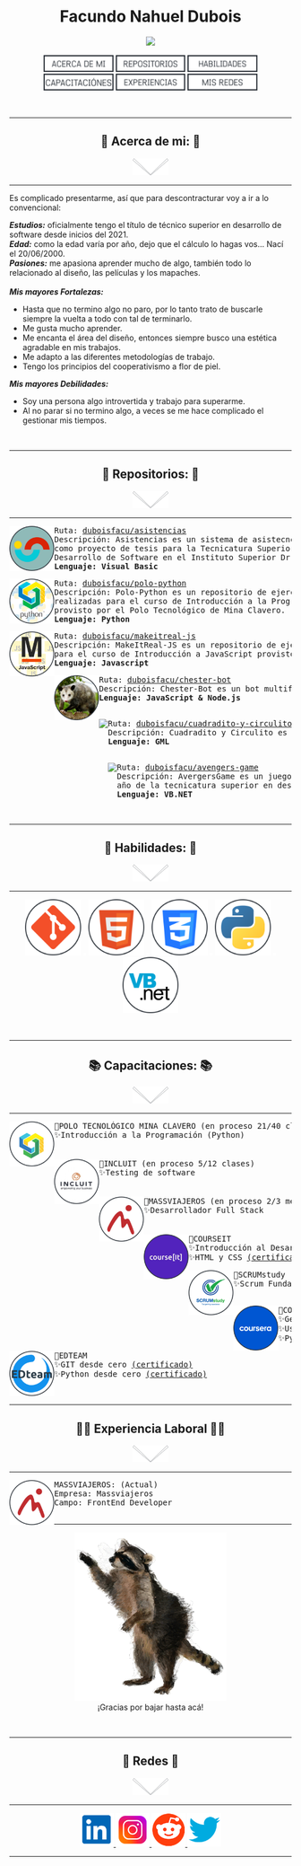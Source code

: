 <h1 align="center">Facundo Nahuel Dubois</h1>

<p align="center">
<a href="#"> <img height=150px src="README.resources/t_me.png"/></a>
</p>

<p align="center">
<a href="#yo"> <img height=30px src="README.resources/h_about.png"/></a>
<a href="#repositorios"> <img height=30px src="README.resources/h_repositorios.png"/></a>
<a href="#habilidades"> <img height=30px src="README.resources/h_habilidades.png"/></a>
<a href="#capacitaciones"> <img height=30px src="README.resources/h_capacitaciones.png"/></a>
<a href="#trabajos"> <img height=30px src="README.resources/h_experiencia.png"/></a>
<a href="#redes"> <img height=30px src="README.resources/h_redes.png"/></a>

</p>

<a id="yo"> </a>
<br>


-----------------------------------------------------------
<h2  font-size="75px" align="center">🦝 Acerca de mi: 🦝</h2>
<p align="center">
<a href="#yo"> <img height=30px src="README.resources/s_arrow.png"/></a>
</p>

-----------------------------------------------------------
Es complicado presentarme, así que para descontracturar voy a ir a lo convencional: <br>

___Estudios:___ oficialmente tengo el título de técnico superior en desarrollo de software desde inicios del 2021. <br>
___Edad:___ como la edad varía por año, dejo que el cálculo lo hagas vos... Nací el 20/06/2000. <br>
___Pasiones:___ me apasiona aprender mucho de algo, también todo lo relacionado al diseño, las películas y los mapaches. <br>
<br>
___Mis mayores Fortalezas:___ <br>
- Hasta que no termino algo no paro, por lo tanto trato de buscarle siempre la vuelta a todo con tal de terminarlo.
- Me gusta mucho aprender.
- Me encanta el área del diseño, entonces siempre busco una estética agradable en mis trabajos.
- Me adapto a las diferentes metodologías de trabajo.
- Tengo los principios del cooperativismo a flor de piel. 

___Mis mayores Debilidades:___ <br>
- Soy una persona algo introvertida y trabajo para superarme.
- Al no parar si no termino algo, a veces se me hace complicado el gestionar mis tiempos.


<a id="repositorios"> </a>
<br>


-----------------------------------------------------------
<h2 id="repositorios" font-size="75px" align="center">📁 Repositorios: 📁</h2>
<p align="center">
<a href="#repositorios"> <img height=30px src="README.resources/s_arrow.png"/></a>
</p>

-----------------------------------------------------------
<a href="https://github.com/duboisfacu/asistencias">
<img align="left" height=80px src="README.resources/r_asis.png"/>
</a>
<pre>
Ruta: <a href="https://github.com/duboisfacu/asistencias">duboisfacu/asistencias</a>
Descripción: Asistencias es un sistema de asistecncias desarrollado 
como proyecto de tesis para la Tecnicatura Superior en 
Desarrollo de Software en el Instituto Superior Dr. Carlos María Carena.
<strong>Lenguaje: Visual Basic</strong>
</pre>
<a href="https://github.com/duboisfacu/polo-python">
<img align="left" height=80px src="README.resources/r_polo.png"/>
</a>
<pre>
Ruta: <a href="https://github.com/duboisfacu/polo-python">duboisfacu/polo-python</a>
Descripción: Polo-Python es un repositorio de ejercicios y actividades 
realizadas para el curso de Introducción a la Programación con Python 
provisto por el Polo Tecnológico de Mina Clavero.
<strong>Lenguaje: Python</strong>
</pre>

<a href="https://github.com/duboisfacu/makeitreal-js">
<img align="left" height=80px src="README.resources/r_mir_js.png"/>
</a>
<pre>
Ruta: <a href="https://github.com/duboisfacu/makeitreal-js">duboisfacu/makeitreal-js</a>
Descripción: MakeItReal-JS es un repositorio de ejercicios realizadas 
para el curso de Introducción a JavaScript provisto por Make It Real.
<strong>Lenguaje: Javascript</strong>
</pre>

<a href="https://github.com/duboisfacu/chester-bot">
<img align="left" height=80px src="README.resources/r_chester.png"/>
</a>
<pre>
Ruta: <a href="https://github.com/duboisfacu/chester-bot">duboisfacu/chester-bot</a>
Descripción: Chester-Bot es un bot multifuncional para la plataforma Discord. 
<strong>Lenguaje: JavaScript & Node.js</strong>
‎
</pre>
<a href="https://github.com/duboisfacu/cuadradito-y-circulito">
<img align="left" height=80px src="README.resources/r_cyc.png"/>
</a>
<pre>
Ruta: <a href="https://github.com/duboisfacu/cuadradito-y-circulito">duboisfacu/cuadradito-y-circulito</a>
Descripción: Cuadradito y Circulito es un juego desarrollado en GameMaker Studio 2.
<strong>Lenguaje: GML</strong>
‎
</pre>

</pre>
<a href="https://github.com/duboisfacu/avengers-game">
<img align="left" height=80px src="README.resources/r_avengers.png"/>
</a>
<pre>
Ruta: <a href="https://github.com/duboisfacu/avengers-game">duboisfacu/avengers-game</a>
Descripción: AvergersGame es un juego desarrollado en VB.NET en segundo 
año de la tecnicatura superior en desarrollo de software.
<strong>Lenguaje: VB.NET</strong>
</pre>

<a id="habilidads"> </a>
<br>



-----------------------------------------------------------
<h2 id="habilidades" font-size="75px" align="center">🧰 Habilidades: 🧰</h2>
<p align="center">
<a href="#habilidades"> <img height=30px src="README.resources/s_arrow.png"/></a>
</p>

-----------------------------------------------------------

<p align="center">
<img height=100px src="README.resources/sk_git.png"/>
<img height=5px src="README.resources/transparent.png"/>
<img height=100px src="README.resources/sk_html.png"/>
<img height=5px src="README.resources/transparent.png"/>
<img height=100px src="README.resources/sk_css.png"/>
<img height=5px src="README.resources/transparent.png"/>
<img height=100px src="README.resources/sk_py.png"/>
<img height=5px src="README.resources/transparent.png"/>
<img height=100px src="README.resources/sk_vb.png"/>
</p>

<a id="capacitaciones"> </a>
<br>

-----------------------------------------------------------

<h2 font-size="75px" align="center">📚 Capacitaciones: 📚</h2>

<p align="center">
<a href="#capacitaciones"> <img height=30px src="README.resources/s_arrow.png"/></a>
</p>

-----------------------------------------------------------

<a href="https://minaclavero.polotecnologico.ar/">
<img align="left" height=80px src="README.resources/i_polo.png"/>
</a>

<pre>
🌟POLO TECNOLÓGICO MINA CLAVERO (en proceso 21/40 clases)
✨Introducción a la Programación (Python) 
ㅤ
</pre>
<a href="https://incluit.com/">
<img align="left" height=80px src="README.resources/i_incluit.png"/>
</a>

<pre>
🌟INCLUIT (en proceso 5/12 clases)
✨Testing de software 
ㅤ
</pre>

<a href="https://massviajeros.com/">
<img align="left" height=80px src="README.resources/i_mass.png"/>
</a>

<pre>
🌟MASSVIAJEROS (en proceso 2/3 meses)
✨Desarrollador Full Stack 
ㅤ
</pre>
 
<a href="https://courseit.io/">
<img align="left" height=80px src="README.resources/i_courseit.png"/>
</a>
 
<pre>
🌟COURSEIT
✨Introducción al Desarrollo Web <a href="README.resources/certificados/Courseit - Introducción al Desarrollo Web.pdf">(certificado)</a>
✨HTML y CSS <a href="README.resources/certificados/Courseit - HTML y CSS.pdf">(certificado)</a>
</pre>
 
<a href="https://www.scrumstudy.com/">
<img align="left" height=80px src="README.resources/i_scrum.png"/>
</a>

<pre>
🌟SCRUMstudy
✨Scrum Fundamentals Certified (SFC™) <a href="README.resources/certificados/SCRUMstudy - Scrum Fundamentals Cerified.pdf">(certificado)</a>

</pre>
 
<a href="https://www.coursera.org/">
<img align="left" height=80px src="README.resources/i_coursera.png"/>
</a>
 
<pre>
🌟COURSERA
✨Getting Started with Python <a href="README.resources/certificados/Coursera - Phyton From Everybody.pdf">(certificado)</a>
✨Using Python to Access Web Data <a href="README.resources/certificados/Coursera - Phyton From Everybody 3.pdf">(certificado)</a>
✨Python Data Structures <a href="README.resources/certificados/Coursera - Phyton From Everybody 2.pdf">(certificado)</a>
</pre>
 
<a href="https://ed.team/">
<img align="left" height=80px src="README.resources/i_edteam.png"/>
</a>
 
<pre>
🌟EDTEAM
✨GIT desde cero <a href="README.resources/certificados/Edteam - GIT desde cero .pdf">(certificado)</a>
✨Python desde cero <a href="README.resources/certificados/Edteam - Python desde cero.pdf">(certificado)</a>
</pre>

<a id="trabajos"> </a>
<br>

-----------------------------------------------------------
<h2 font-size="75px" align="center">👨‍💻 Experiencia Laboral 👨‍💻</h2>

<p align="center">
<a href="#trabajos"> <img height=30px src="README.resources/s_arrow.png"/></a>
</p>

-----------------------------------------------------------
<img align="left" height=80px src="README.resources/i_mass.png"/>

<pre>
MASSVIAJEROS: (Actual)
Empresa: Massviajeros 
Campo: FrontEnd Developer

</pre>

-----------------------------------------------------------
<p align="center">
<a id="mapache" href="https://user-images.githubusercontent.com/66006741/123548950-5bea7100-d73d-11eb-8275-2b3dfb192c94.png"> <img height=300px src="README.resources/g_raccoon.gif"/></a>
<br>
¡Gracias por bajar hasta acá!
</p>
 
<a id="redes"></a> 
<br>


-----------------------------------------------------------


<h2 align="center">📱 Redes 📱</h2>
 
 <p align="center">
<a  href="#redes"> <img height=30px src="README.resources/s_arrow.png"/></a>
</p>

 -----------------------------------------------------------
 

<center>
<p id="redes" align="center">
<a href="https://www.linkedin.com/in/duboisfacu/" target="_blank">
  <img src="README.resources/lkn.png" height=60px>
</a>
<a href="https://www.instagram.com/duboisfacu/" target="_blank">
  <img src="README.resources/ig.png" height=60px>
</a>
<a href="https://www.reddit.com/user/duboisfacu" target="_blank">
<img src="README.resources/rddt.png" height=60px>
</a>
<a href="https://twitter.com/duboisfacu" target="_blank">
<img src="README.resources/twt.png" height=60px>
</a>
  </p>
</center>

 -----------------------------------------------------------
